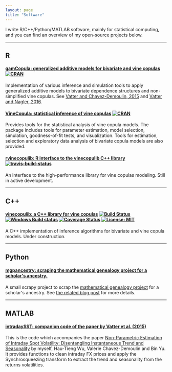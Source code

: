 ```yaml
---
layout: page
title: "Software"
---
```


I write R/C++/Python/MATLAB software, mainly for statistical computing, and you can find an overview of my open-source projects below.

-----

## R

#### [gamCopula: generalized additive models for bivariate and vine copulas](https://github.com/tvatter/gamCopula) [![CRAN ](http://www.r-pkg.org/badges/version/gamCopula)](https://cran.r-project.org/package=gamCopula) 

Implementation of various inference and simulation tools to apply generalized additive models to bivariate dependence structures and non-simplified vine copulas. See [Vatter and Chavez-Demoulin, 2015](http://www.sciencedirect.com/science/article/pii/S0047259X15001633) and [Vatter and Nagler, 2016](https://arxiv.org/abs/1608.01593).

#### [VineCopula: statistical inference of vine copulas](https://github.com/tnagler/VineCopula) [![CRAN ](http://www.r-pkg.org/badges/version/VineCopula)](https://cran.r-project.org/package=VineCopula) 

Provides tools for the statistical analysis of vine copula models. The package includes tools for parameter estimation, model selection, simulation, goodness-of-fit tests, and visualization. Tools for estimation, selection and exploratory data analysis of bivariate copula models are also provided.

#### [rvinecopulib: R interface to the vinecopulib C++ library](https://github.com/vinecopulib/rbinecopulib) [![travis-build-status](https://travis-ci.org/vinecopulib/rvinecopulib.svg?branch=master)](https://travis-ci.org/vinecopulib/rvinecopulib)

An interface to the high-performance library for vine copulas modeling. Still in active development.

-----

## C++

#### [vinecopulib: a C++ library for vine copulas](https://github.com/vinecopulib/vinecopulib) [![Build Status](https://travis-ci.org/vinecopulib/vinecopulib.svg?branch=master)](https://travis-ci.org/vinecopulib/vinecopulib) [![Windows Build status](http://ci.appveyor.com/api/projects/status/github/vinecopulib/vinecopulib?branch=master&svg=true)](https://ci.appveyor.com/project/vinecopulib/vinecopulib/branch/master) [![Coverage Status](https://img.shields.io/codecov/c/github/vinecopulib/vinecopulib/master.svg)](https://codecov.io/github/vinecopulib/vinecopulib?branch=master) [![License: MIT](https://img.shields.io/badge/License-MIT-yellow.svg)](https://opensource.org/licenses/MIT)


A C++ implementation of inference algorithms for bivariate and vine copula models. Under construction.

-----

## Python

#### [mgpancestry: scraping the mathematical genealogy project for a scholar's ancestry.](https://github.com/tvatter/mgpancestry)

A small scrapy project to scrap the [mathematical genealogy project](https://genealogy.math.ndsu.nodak.edu/) for a scholar's ancestry. See [the related blog post](https://tvatter.github.io/2017/01/10/my-mathematics-genealogy/) for more details.

-----

## MATLAB

#### [intradaySST: companion code of the paper by Vatter et al. (2015)](https://github.com/tvatter/intradaySST)

This is the code which accompanies the paper [Non-Parametric Estimation of Intraday Spot Volatility: Disentangling Instantaneous Trend and Seasonality](http://www.mdpi.com/2225-1146/3/4/864/pdf)
by myself, Hau-Tieng Wu, Valérie Chavez-Demoulin and Bin Yu. It provides functions to clean intraday FX prices and apply the Synchrosqueezing transform to extract the trend and seasonality from the returns volatilities.
